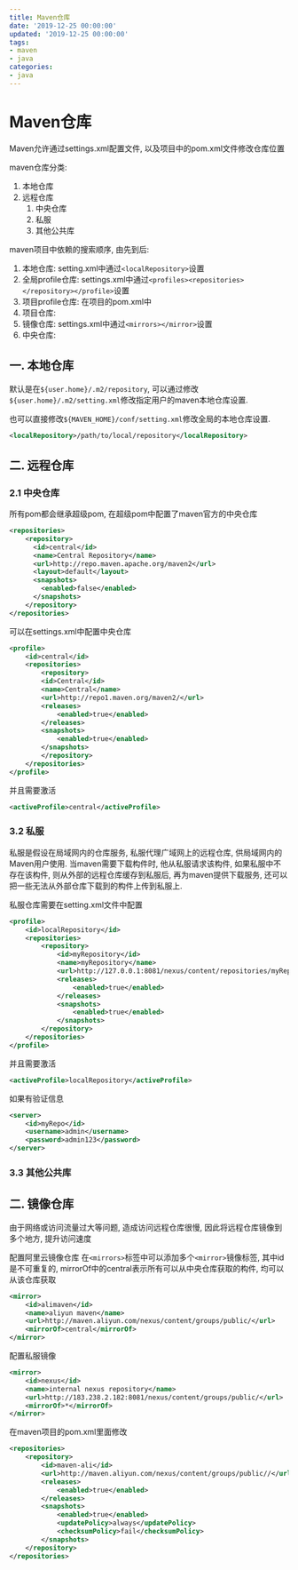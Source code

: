 ```yaml
---
title: Maven仓库
date: '2019-12-25 00:00:00'
updated: '2019-12-25 00:00:00'
tags:
- maven
- java
categories:
- java
---
```


# Maven仓库

Maven允许通过settings.xml配置文件, 以及项目中的pom.xml文件修改仓库位置

maven仓库分类:

1. 本地仓库
2. 远程仓库
   1. 中央仓库
   2. 私服
   3. 其他公共库

maven项目中依赖的搜索顺序, 由先到后:

1. 本地仓库: setting.xml中通过`<localRepository>`设置
2. 全局profile仓库: settings.xml中通过`<profiles><repositories></repository></profile>`设置
3. 项目profile仓库: 在项目的pom.xml中
4. 项目仓库:
5. 镜像仓库: settings.xml中通过`<mirrors></mirror>`设置
6. 中央仓库:

## 一. 本地仓库

默认是在`${user.home}/.m2/repository`, 可以通过修改`${user.home}/.m2/setting.xml`修改指定用户的maven本地仓库设置.

也可以直接修改`${MAVEN_HOME}/conf/setting.xml`修改全局的本地仓库设置.

```xml
<localRepository>/path/to/local/repository</localRepository>
```

## 二. 远程仓库

### 2.1 中央仓库

所有pom都会继承超级pom, 在超级pom中配置了maven官方的中央仓库

```xml
<repositories>  
    <repository>  
      <id>central</id>  
      <name>Central Repository</name>  
      <url>http://repo.maven.apache.org/maven2</url>  
      <layout>default</layout>  
      <snapshots>  
        <enabled>false</enabled>  
      </snapshots>  
    </repository>  
</repositories>
```

可以在settings.xml中配置中央仓库

```xml
<profile>  
    <id>central</id>  
    <repositories>
        <repository>
        <id>Central</id>
        <name>Central</name>
        <url>http://repo1.maven.org/maven2/</url>
        <releases>
            <enabled>true</enabled>
        </releases>
        <snapshots>
            <enabled>true</enabled>
        </snapshots>
        </repository>
    </repositories>
</profile>
```

并且需要激活

```xml
<activeProfile>central</activeProfile>
```

### 3.2 私服

私服是假设在局域网内的仓库服务, 私服代理广域网上的远程仓库, 供局域网内的Maven用户使用. 当maven需要下载构件时, 他从私服请求该构件, 如果私服中不存在该构件, 则从外部的远程仓库缓存到私服后, 再为maven提供下载服务, 还可以把一些无法从外部仓库下载到的构件上传到私服上.

私服仓库需要在setting.xml文件中配置

```xml
<profile>
    <id>localRepository</id>
    <repositories>
        <repository>
            <id>myRepository</id>
            <name>myRepository</name>
            <url>http://127.0.0.1:8081/nexus/content/repositories/myRepository/</url>
            <releases>
                <enabled>true</enabled>
            </releases>
            <snapshots>
                <enabled>true</enabled>
            </snapshots>
        </repository>
    </repositories>
</profile>
```

并且需要激活

```xml
<activeProfile>localRepository</activeProfile>
```

如果有验证信息

```xml
<server>
    <id>myRepo</id>
    <username>admin</username>
    <password>admin123</password>
</server>
```

### 3.3 其他公共库

## 二. 镜像仓库

由于网络或访问流量过大等问题, 造成访问远程仓库很慢, 因此将远程仓库镜像到多个地方, 提升访问速度

配置阿里云镜像仓库 在`<mirrors>`标签中可以添加多个`<mirror>`镜像标签, 其中id是不可重复的, mirrorOf中的central表示所有可以从中央仓库获取的构件, 均可以从该仓库获取

```xml
<mirror>
    <id>alimaven</id>
    <name>aliyun maven</name>
    <url>http://maven.aliyun.com/nexus/content/groups/public/</url>
    <mirrorOf>central</mirrorOf>
</mirror>
```

配置私服镜像

```xml
<mirror>  
    <id>nexus</id>
    <name>internal nexus repository</name>
    <url>http://183.238.2.182:8081/nexus/content/groups/public/</url>
    <mirrorOf>*</mirrorOf>
</mirror>
```

在maven项目的pom.xml里面修改

```xml
<repositories>
    <repository>
        <id>maven-ali</id>
        <url>http://maven.aliyun.com/nexus/content/groups/public//</url>
        <releases>
            <enabled>true</enabled>
        </releases>
        <snapshots>
            <enabled>true</enabled>
            <updatePolicy>always</updatePolicy>
            <checksumPolicy>fail</checksumPolicy>
        </snapshots>
    </repository>
</repositories>
```

